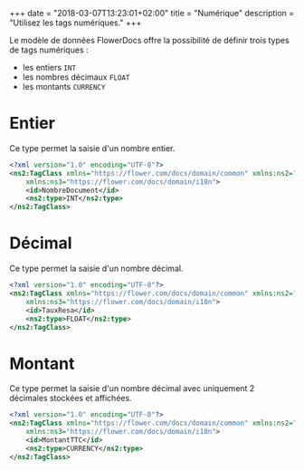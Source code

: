 +++
date = "2018-03-07T13:23:01+02:00"
title = "Numérique"
description = "Utilisez les tags numériques."
+++

Le modèle de données FlowerDocs offre la possibilité de définir trois types de tags numériques : 

* les entiers `INT`
* les nombres décimaux `FLOAT`
* les montants `CURRENCY`


# Entier

Ce type permet la saisie d'un nombre entier.

```xml
<?xml version="1.0" encoding="UTF-8"?>
<ns2:TagClass xmlns="https://flower.com/docs/domain/common" xmlns:ns2="https://flower.com/docs/domain/tagclass"
	xmlns:ns3="https://flower.com/docs/domain/i18n">
	<id>NombreDocument</id>
    <ns2:type>INT</ns2:type>
</ns2:TagClass>
```

# Décimal

Ce type permet la saisie d'un nombre décimal.

```xml
<?xml version="1.0" encoding="UTF-8"?>
<ns2:TagClass xmlns="https://flower.com/docs/domain/common" xmlns:ns2="https://flower.com/docs/domain/tagclass"
	xmlns:ns3="https://flower.com/docs/domain/i18n">
	<id>TauxResa</id>
    <ns2:type>FLOAT</ns2:type>
</ns2:TagClass>
```

# Montant

Ce type permet la saisie d'un nombre décimal avec uniquement 2 décimales stockées et affichées.

```xml
<?xml version="1.0" encoding="UTF-8"?>
<ns2:TagClass xmlns="https://flower.com/docs/domain/common" xmlns:ns2="https://flower.com/docs/domain/tagclass"
	xmlns:ns3="https://flower.com/docs/domain/i18n">
	<id>MontantTTC</id>
    <ns2:type>CURRENCY</ns2:type>
</ns2:TagClass>
```
